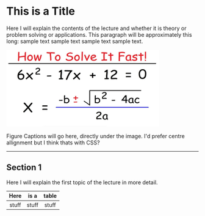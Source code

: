 # This is a Title

Here I will explain the contents of the lecture and whether it is theory or problem solving or applications. This paragraph will be approximately this long: sample text sample text sample text sample text.

<img src = "/images/quadratic.jpg" width = "400" height = "200">

Figure Captions will go here, directly under the image. I'd prefer centre allignment but I think thats with CSS?

<hr>

## Section 1

Here I will explain the first topic of the lecture in more detail.

**Here**|**is a**|**table**|
:---:|:---:|:---:
stuff|stuff|stuff




